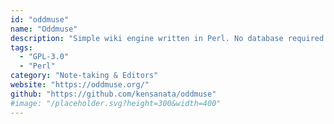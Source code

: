 ```yaml
---
id: "oddmuse"
name: "Oddmuse"
description: "Simple wiki engine written in Perl. No database required."
tags:
  - "GPL-3.0"
  - "Perl"
category: "Note-taking & Editors"
website: "https://oddmuse.org/"
github: "https://github.com/kensanata/oddmuse"
#image: "/placeholder.svg?height=300&width=400"
---
```


